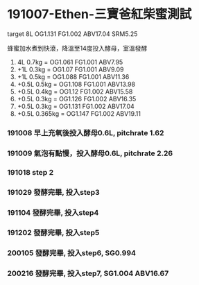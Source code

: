 # 191007-Ethen-三寶爸紅柴蜜測試

target 8L OG1.131 FG1.002 ABV17.04 SRM5.25

蜂蜜加水煮到快滾，降溫至14度投入酵母，室溫發酵

1. 4L 0.7kg = OG1.061 FG1.001 ABV7.95
2. +1L 0.3kg = OG1.07 FG1.001 ABV9.09
2. +1L 0.5kg = OG1.088 FG1.001 ABV11.36
3. +0.5L 0.5kg = OG1.108 FG1.001 ABV13.98
4. +0.5L 0.4kg = OG1.12 FG1.002 ABV15.58
5. +0.5L 0.3kg = OG1.126 FG1.002 ABV16.35
6. +0.5L 0.3kg = OG1.131 FG1.002 ABV17.04
7. +0.5L 0.365kg = OG1.147 FG1.002 ABV19.11

### 191008 早上充氧後投入酵母0.6L, pitchrate 1.62

### 191009 氣泡有點慢，投入酵母0.6L, pitchrate 2.26

### 191018 step 2

### 191029 發酵完畢, 投入step3

### 191104 發酵完畢, 投入step4

### 191202 發酵完畢, 投入step5

### 200105 發酵完畢, 投入step6, SG0.994

### 200216 發酵完畢, 投入step7, SG1.004 ABV16.67

